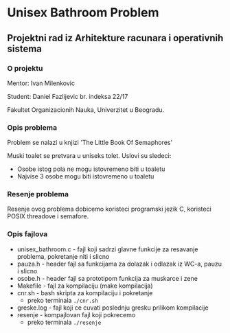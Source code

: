 # Unisex Bathroom Problem
## Projektni rad iz Arhitekture racunara i operativnih sistema



### O projektu
Mentor: Ivan Milenkovic

Student: Daniel Fazlijevic br. indeksa 22/17

Fakultet Organizacionih Nauka, Univerzitet u Beogradu.


### Opis problema
Problem se nalazi u knjizi 'The Little Book Of Semaphores'

Muski toalet se pretvara u uniseks tolet. Uslovi su sledeci:
- Osobe istog pola ne mogu istovremeno biti u toaletu
- Najvise 3 osobe mogu biti istovremeno u toaletu


### Resenje problema
Resenje ovog problema dobicemo koristeci programski jezik C, koristeci POSIX threadove i semafore. 


### Opis fajlova
- unisex_bathroom.c - fajl koji sadrzi glavne funkcije za resavanje problema, pokretanje niti i slicno
- pauza.h - header fajl sa funkcijama za dolazak i odlazak iz WC-a, pauzu i slicno
- osobe.h - header fajl sa prototipom funkcija za muskarce i zene
- Makefile - fajl za kompilaciju (make kompilacija)
- cnr.sh - bash skripta za kompilaciju i pokretanje
	- preko terminala `./cnr.sh`
- greske.log - fajl koji ce cuvati poslednju gresku prilikom kompilacije
- resenje - kompajlovan fajl koji pokrecemo
	- preko terminala `./resenje`
